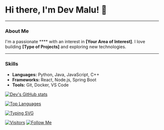 

<!--
**devmalu15/devmalu15** is a ✨ _special_ ✨ repository because its `README.md` (this file) appears on your GitHub profile.

Here are some ideas to get you started:

- 🔭 I’m currently working on ...
- 🌱 I’m currently learning ...
- 👯 I’m looking to collaborate on ...
- 🤔 I’m looking for help with ...
- 💬 Ask me about ...
- 📫 How to reach me: ...
- 😄 Pronouns: ...
- ⚡ Fun fact: ...
-->


# Hi there, I'm Dev Malu! 👋

---

### About Me

I'm a passionate **** with an interest in **[Your Area of Interest]**. I love building **[Type of Projects]** and exploring new technologies.

---

### Skills

-   **Languages:** Python, Java, JavaScript, C++
-   **Frameworks:** React, Node.js, Spring Boot
-   **Tools:** Git, Docker, VS Code


[![Dev's GitHub stats](https://github-readme-stats.vercel.app/api?username=YOUR_GITHUB_USERNAME&show_icons=true&theme=dark)](https://github.com/anuraghazra/github-readme-stats)

[![Top Languages](https://github-readme-stats.vercel.app/api/top-langs/?username=YOUR_GITHUB_USERNAME&layout=compact&theme=radical)](https://github.com/anuraghazra/github-readme-stats)


[![Typing SVG](https://readme-typing-svg.herokuapp.com/?lines=Developer;Innovator;Problem%20Solver;Open%20Source%20Enthusiast&font=Fira%20Code&size=30&duration=3000&center=true&vCenter=true&width=400&height=50&color=F7DF1E&bg=20232A)](https://git.io/typing-svg)

[![Visitors](https://visitor-badge.glitch.me/badge?page_id=YOUR_GITHUB_USERNAME.YOUR_GITHUB_USERNAME)](https://github.com/YOUR_GITHUB_USERNAME/YOUR_GITHUB_USERNAME)
[![Follow Me](https://img.shields.io/github/followers/YOUR_GITHUB_USERNAME?label=Follow&style=social)](https://github.com/YOUR_GITHUB_USERNAME)
